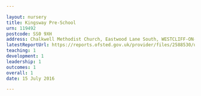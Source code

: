 ```yaml
---

layout: nursery
title: Kingsway Pre-School
urn: 119492
postcode: SS0 9XH
address: Chalkwell Methodist Church, Eastwood Lane South, WESTCLIFF-ON-SEA, Essex, SS0 9XH
latestReportUrl: https://reports.ofsted.gov.uk/provider/files/2588530/urn/119492.pdf
teaching: 1
development: 1
leadership: 1
outcomes: 1
overall: 1
date: 15 July 2016

---
```

